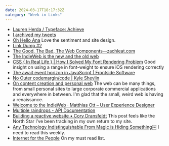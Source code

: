 ```yaml
---
date: 2024-03-17T18:17:32Z
category: "Week in Links"
---
```


* [Lauren Herda / Typeface: Achieve](https://www.herda.me/work/achieve) 
* [I archived my tweets](https://lynnandtonic.com/thoughts/entries/i-archived-my-tweets/) 
* [Oh Hello Ana](https://ohhelloana.blog/just-get-a-website/) Love the sentiment and site design.  
* [Link Dump #2](https://rknight.me/blog/link-dump-2/) 
* [The Good, The Bad, The Web Components—zachleat.com](https://www.zachleat.com/web/good-bad-web-components/) 
* [The IndieWeb is the new and the old web](https://www.alexhyett.com/newsletter/the-indie-web-is-the-new-and-the-old-web/) 
* [CSS { In Real Life } | How I Solved My Font Rendering Problem](https://css-irl.info/how-i-solved-my-font-rendering-problem/) Good insight on using a range in font-weight to ensure iOS rendering correctly
* [The await event horizon in JavaScript | Frontside Software](https://frontside.com/blog/2023-12-11-await-event-horizon/) 
* [No Outer codemargin/code | Kyle Shevlin](https://kyleshevlin.com/no-outer-margin/) 
* [On content creation and personal web](https://hamatti.org/posts/on-content-creation-and-personal-web/) The web can be many things, from small personal sites to large corporate commercial applications and everywhere in between. I'm glad that the small, weird web is having a renaissance.
* [Welcome to the IndieWeb · Matthias Ott – User Experience Designer](https://matthiasott.com/notes/welcome-to-the-indieweb) 
* [Multiple raindrops - API Documentation](https://developer.raindrop.io/v1/raindrops/multiple) 
* [Building a reactive website • Cory Dransfeldt](https://coryd.dev/posts/2024/building-a-reactive-website/) This post feels like the North Star I’ve been tracking in my own return to my site. 
* [Any Technology Indistinguishable From Magic is Hiding Something￼](https://www.fromjason.xyz/p/notebook/any-technology-indistinguishable-from-magic-is-hiding-something/) I need to read this weekly. 
* [Internet for the People](https://www.versobooks.com/products/2674-internet-for-the-people) On my must read list. 